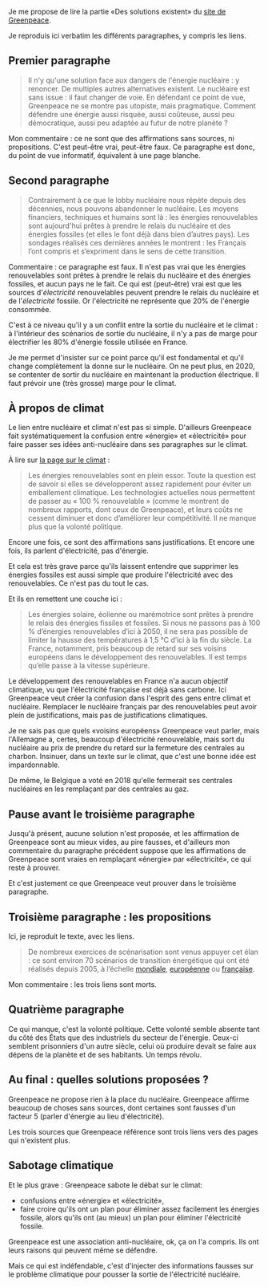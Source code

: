 
Je me propose de lire la partie «Des solutions existent» du [site de Greenpeace](https://www.greenpeace.fr/sortir-du-nucleaire/).



Je reproduis ici verbatim les différents paragraphes, y compris les liens.

## Premier paragraphe

> Il n'y qu'une solution face aux dangers de l'énergie nucléaire : y renoncer. De multiples autres alternatives existent. Le nucléaire est sans issue : il faut changer de voie. En défendant ce point de vue, Greenpeace ne se montre pas utopiste, mais pragmatique. Comment défendre une énergie aussi risquée, aussi coûteuse, aussi peu démocratique, aussi peu adaptée au futur de notre planète ?

Mon commentaire : ce ne sont que des affirmations sans sources, ni propositions. C'est peut-être vrai, peut-être faux. Ce paragraphe est donc, du point de vue informatif, équivalent à une page blanche.

## Second paragraphe


> Contrairement à ce que le lobby nucléaire nous répète depuis des décennies, nous pouvons abandonner le nucléaire. Les moyens financiers, techniques et humains sont là : les énergies renouvelables sont aujourd'hui prêtes à prendre le relais du nucléaire et des énergies fossiles (et elles le font déjà dans bien d’autres pays). Les sondages réalisés ces dernières années le montrent : les Français l’ont compris et s’expriment dans le sens de cette transition.

Commentaire : ce paragraphe est faux. Il n'est pas vrai que les énergies renouvelables sont prêtes à prendre le relais du nucléaire et des énergies fossiles, et aucun pays ne le fait. Ce qui est (peut-être) vrai est que les sources d'*électricité* renouvelables peuvent prendre le relais du nucléaire et de l'*électricité* fossile. Or l'électricité ne représente que 20% de l'énergie consommée.

C'est à ce niveau qu'il y a un conflit entre la sortie du nucléaire et le climat : à l'intérieur des scénarios de sortie du nucléaire, il n'y a pas de marge pour électrifier les 80% d'énergie fossile utilisée en France.

Je me permet d'insister sur ce point parce qu'il est fondamental et qu'il change complètement la donne sur le nucléaire. On ne peut plus, en 2020, se contenter de sortir du nucléaire en maintenant la production électrique. Il faut prévoir une (très grosse) marge pour le climat.

## À propos de climat

Le lien entre nucléaire et climat n'est pas si simple. D'ailleurs Greenpeace fait systématiquement la confusion entre «énergie» et «électricité» pour faire passer ses idées anti-nucléaire dans ses paragraphes sur le climat.

À lire sur [la page sur le climat](https://www.greenpeace.fr/dereglement-climatique/) :

> Les énergies renouvelables sont en plein essor. Toute la question est de savoir si elles se développeront assez rapidement pour éviter un emballement climatique. Les technologies actuelles nous permettent de passer au « 100 % renouvelable » (comme le montrent de nombreux rapports, dont ceux de Greenpeace), et leurs coûts ne cessent diminuer et donc d’améliorer leur compétitivité. Il ne manque plus que la volonté politique.

Encore une fois, ce sont des affirmations sans justifications. Et encore une fois, ils parlent d'électricité, pas d'énergie. 

Et cela est très grave parce qu'ils laissent entendre que supprimer les énergies fossiles est aussi simple que produire l'électricité avec des renouvelables. Ce n'est pas du tout le cas.

Et ils en remettent une couche ici :

> Les énergies solaire, éolienne ou marémotrice sont prêtes à prendre le relais des énergies fissiles et fossiles. Si nous ne passons pas à 100 % d’énergies renouvelables d’ici à 2050, il ne sera pas possible de limiter la hausse des températures à 1,5 °C d’ici à la fin du siècle. La France, notamment, pris beaucoup de retard sur ses voisins européens dans le développement des renouvelables. Il est temps qu’elle passe à la vitesse supérieure.

Le développement des renouvelables en France n'a aucun objectif climatique, vu que l'électricité française est déjà sans carbone. Ici Greenpeace veut créer la confusion dans l'esprit des gens entre climat et nucléaire. Remplacer le nucléaire français par des renouvelables peut avoir plein de justifications, mais pas de justifications climatiques.

Je ne sais pas que quels «voisins européens» Greenpeace veut parler, mais l'Allemagne a, certes, beaucoup d'électricité renouvelable, mais sort du nucléaire au prix de prendre du retard sur la fermeture des centrales au charbon. Insinuer, dans un texte sur le climat, que c'est une bonne idée est impardonnable.

De même, le Belgique a voté en 2018 qu'elle fermerait ses centrales nucléaires en les remplaçant par des centrales au gaz.


## Pause avant le troisième paragraphe

Jusqu'à présent, aucune solution n'est proposée, et les affirmation de Greenpeace sont au mieux vides, au pire fausses, et d'ailleurs mon commentaire du paragraphe précédent suppose que les affirmations de Greenpeace sont vraies en remplaçant «énergie» par «électricité», ce qui reste à prouver.

Et c'est justement ce que Greenpeace veut prouver dans le troisième paragraphe.

## Troisième paragraphe : les propositions

Ici, je reproduit le texte, avec les liens.

> De nombreux exercices de scénarisation sont venus appuyer cet élan : ce sont environ 70 scénarios de transition énergétique qui ont été réalisés depuis 2005, à l’échelle [mondiale](http://www.greenpeace.org/france/PageFiles/266171/Sc%C3%A9nario_FR_clean.pdf), [européenne](http://www.greenpeace.de/files/publications/201402-power-grid-report.pdf) ou [française](http://act.gp/X7rheV.).

Mon commentaire : les trois liens sont morts.

## Quatrième paragraphe

Ce qui manque, c'est la volonté politique. Cette volonté semble absente tant du côté des États que des industriels du secteur de l'énergie. Ceux-ci semblent prisonniers d'un autre siècle, celui où produire devait se faire aux dépens de la planète et de ses habitants. Un temps révolu.

## Au final : quelles solutions proposées ?

Greenpeace ne propose rien à la place du nucléaire. Greenpeace affirme beaucoup de choses sans sources, dont certaines sont fausses d'un facteur 5 (parler d'énergie au lieu d'électricité).

Les trois sources que Greenpeace référence sont trois liens vers des pages qui n'existent plus.

## Sabotage climatique

Et le plus grave : Greenpeace sabote le débat sur le climat:

- confusions entre «énergie» et «électricité»,
- faire croire qu'ils ont un plan pour éliminer assez facilement les énergies fossile, alors qu'ils ont (au mieux) un plan pour éliminer l'électricité fossile.

Greenpeace est une association anti-nucléaire, ok, ça on l'a compris. Ils ont leurs raisons qui peuvent même se défendre.

Mais ce qui est indéfendable, c'est d'injecter des informations fausses sur le problème climatique pour pousser la sortie de l'électricité nucléaire.
